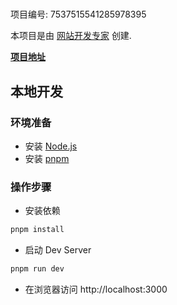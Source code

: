 # 

项目编号: 7537515541285978395

本项目是由 [网站开发专家](https://space.coze.cn/) 创建.

[**项目地址**](https://space.coze.cn/task/7537515541285978395)

## 本地开发

### 环境准备

- 安装 [Node.js](https://nodejs.org/en)
- 安装 [pnpm](https://pnpm.io/installation)

### 操作步骤

- 安装依赖

```sh
pnpm install
```

- 启动 Dev Server

```sh
pnpm run dev
```

- 在浏览器访问 http://localhost:3000
